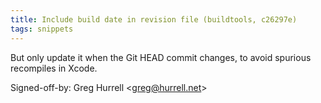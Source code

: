```yaml
---
title: Include build date in revision file (buildtools, c26297e)
tags: snippets
---
```


But only update it when the Git HEAD commit changes, to avoid spurious recompiles in Xcode.

Signed-off-by: Greg Hurrell &lt;greg@hurrell.net&gt;
